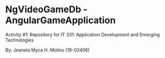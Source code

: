 # NgVideoGameDb - AngularGameApplication

Activity #1: Repository for IT 331: Application Development and Emerging Technologies 

By: Jeanela Myca H. Molino (19-03406)
